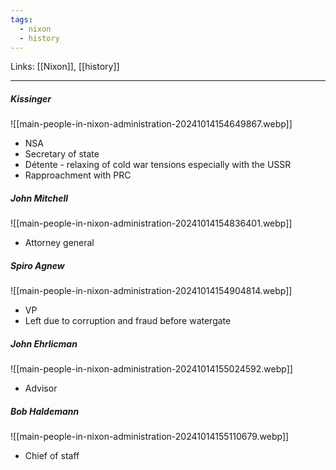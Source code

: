 ```yaml
---
tags:
  - nixon
  - history
---
```

Links: [[Nixon]], [[history]]

***

##### Kissinger

![[main-people-in-nixon-administration-20241014154649867.webp]]

- NSA
- Secretary of state
- Détente - relaxing of cold war tensions especially with the USSR
- Rapproachment with PRC

##### John Mitchell

![[main-people-in-nixon-administration-20241014154836401.webp]]

- Attorney general

##### Spiro Agnew

![[main-people-in-nixon-administration-20241014154904814.webp]]

- VP
- Left due to corruption and fraud before watergate

##### John Ehrlicman

![[main-people-in-nixon-administration-20241014155024592.webp]]

- Advisor
##### Bob Haldemann

![[main-people-in-nixon-administration-20241014155110679.webp]]

- Chief of staff
